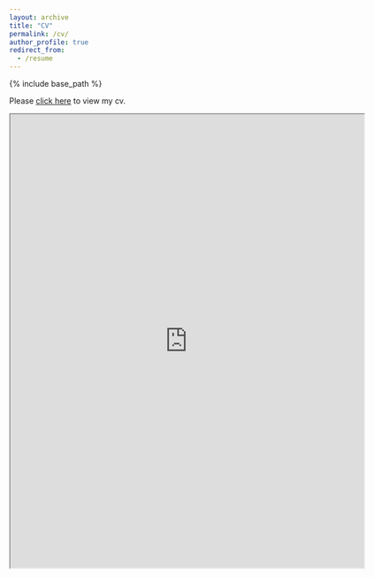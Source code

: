 ```yaml
---
layout: archive
title: "CV"
permalink: /cv/
author_profile: true
redirect_from:
  - /resume
---
```


{% include base_path %}

Please [click here](https://drive.google.com/file/d/1ofRfcsGYrC0DpevjzLTIfZRUWWxokIz7/view?usp=sharing) to view my cv.

<iframe src="https://drive.google.com/file/d/1ofRfcsGYrC0DpevjzLTIfZRUWWxokIz7/preview" width="640" height="820"></iframe>
